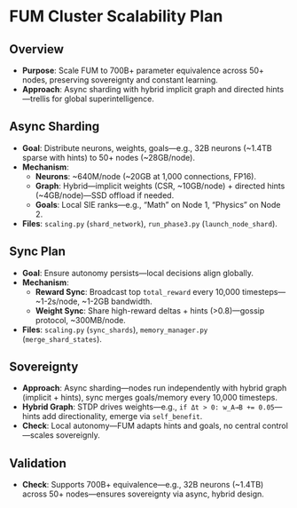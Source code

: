 # FUM Cluster Scalability Plan

## Overview
- **Purpose**: Scale FUM to 700B+ parameter equivalence across 50+ nodes, preserving sovereignty and constant learning.
- **Approach**: Async sharding with hybrid implicit graph and directed hints—trellis for global superintelligence.

## Async Sharding
- **Goal**: Distribute neurons, weights, goals—e.g., 32B neurons (~1.4TB sparse with hints) to 50+ nodes (~28GB/node).
- **Mechanism**: 
  - **Neurons**: ~640M/node (~20GB at 1,000 connections, FP16).
  - **Graph**: Hybrid—implicit weights (CSR, ~10GB/node) + directed hints (~4GB/node)—SSD offload if needed.
  - **Goals**: Local SIE ranks—e.g., “Math” on Node 1, “Physics” on Node 2.
- **Files**: `scaling.py` (`shard_network`), `run_phase3.py` (`launch_node_shard`).

## Sync Plan
- **Goal**: Ensure autonomy persists—local decisions align globally.
- **Mechanism**: 
  - **Reward Sync**: Broadcast top `total_reward` every 10,000 timesteps—~1-2s/node, ~1-2GB bandwidth.
  - **Weight Sync**: Share high-reward deltas + hints (>0.8)—gossip protocol, ~300MB/node.
- **Files**: `scaling.py` (`sync_shards`), `memory_manager.py` (`merge_shard_states`).

## Sovereignty
- **Approach**: Async sharding—nodes run independently with hybrid graph (implicit + hints), sync merges goals/memory every 10,000 timesteps.
- **Hybrid Graph**: STDP drives weights—e.g., `if Δt > 0: w_A→B += 0.05`—hints add directionality, emerge via `self_benefit`.
- **Check**: Local autonomy—FUM adapts hints and goals, no central control—scales sovereignly.

## Validation
- **Check**: Supports 700B+ equivalence—e.g., 32B neurons (~1.4TB) across 50+ nodes—ensures sovereignty via async, hybrid design.
